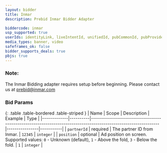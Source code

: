 ```yaml
---
layout: bidder
title: Inmar
description: Prebid Inmar Bidder Adapter

biddercode: inmar
usp_supported: true
userIds: identityLink, liveIntentId, unifiedId, pubCommonId, pubProvidedId
media_types: banner, video
safeframes_ok: false
bidder_supports_deals: true
pbjs: true
---
```

### Note:

The Inmar Bidding adapter requires setup before beginning. Please contact us at prebid@inmar.com

### Bid Params

{: .table .table-bordered .table-striped }
| Name        | Scope    | Description                                                                                                    | Example        | Type      |
|-------------|----------|----------------------------------------------------------------------------------------------------------------|----------------|-----------|
| `partnerId` | required | The partner ID from Inmar.                                                                                     | `12345`        | `integer` |
| `position`  | optional | Ad position on screen.  Supported values: `0` - Unknown (default), `1` - Above the fold, `3` - Below the fold. | `1`            | `integer` |
